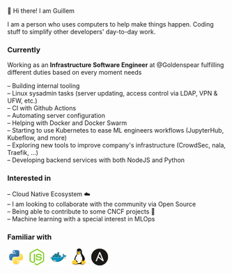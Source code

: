 👋 Hi there! I am Guillem

I am a person who uses computers to help make things happen. Coding stuff to simplify other developers' day-to-day work.



### Currently 

Working as an **Infrastructure Software Engineer** at @Goldenspear fulfilling different duties based on every moment needs

– Building internal tooling <br>
– Linux sysadmin tasks (server updating, access control via LDAP, VPN & UFW, etc.)  <br>
– CI with Github Actions <br>
– Automating server configuration <br>
– Helping with Docker and Docker Swarm <br>
– Starting to use Kubernetes to ease ML engineers workflows (JupyterHub, Kubeflow, and more) <br>
– Exploring new tools to improve company's infrastructure (CrowdSec, nala, Traefik, ...) <br>
– Developing backend services with both NodeJS and Python

### Interested in 

– Cloud Native Ecosystem ☁️ <br>
– I am looking to collaborate with the community via Open Source <br>
– Being able to contribute to some CNCF projects 🤩 <br>
– Machine learning with a special interest in MLOps

### Familiar with
<div>
  <img src="https://github.com/devicons/devicon/blob/master/icons/python/python-original.svg" title="Python" alt="Python" width="40" height="40"/>&nbsp;
  <img src="https://github.com/devicons/devicon/blob/master/icons/nodejs/nodejs-original.svg" title="NodeJS" alt="NodeJS" width="40" height="40"/>&nbsp;
  <img src="https://github.com/devicons/devicon/blob/master/icons/docker/docker-original.svg" title="Docker" alt="Docker" width="40" height="40"/>&nbsp;
  <img src="https://github.com/devicons/devicon/blob/master/icons/linux/linux-original.svg" title="Linux" alt="Linux" width="40" height="40"/>&nbsp;
  <img src="https://github.com/devicons/devicon/blob/master/icons/ansible/ansible-original.svg" title="Ansible" alt="Ansible" width="40" height="40"/>&nbsp;
</div>



